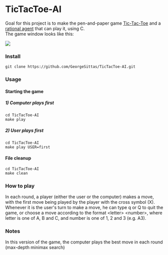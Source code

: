 # TicTacToe-AI
Goal for this project is to make the pen-and-paper game [Tic-Tac-Toe](https://en.wikipedia.org/wiki/Tic-tac-toe) and a
[rational agent](https://en.wikipedia.org/wiki/Rational_agent) that can play it, using C.<br/>The game window looks like this:

![](https://i.imgur.com/Xdk4HAt.png)

### Install
```
git clone https://github.com/GeorgeSittas/TicTacToe-AI.git
```

### Usage

#### Starting the game
##### 1) Computer plays first
```
cd TicTacToe-AI
make play
```
##### 2) User plays first
```
cd TicTacToe-AI
make play USER=first
```

#### File cleanup
```
cd TicTacToe-AI
make clean
```

### How to play
In each round, a player (either the user or the computer) makes a move, with the first move
being played by the player with the cross symbol (X). Whenever it is the user's turn to make
a move, he can type q or Q to quit the game, or choose a move according to the format \<letter\>
\<number\>, where letter is one of A, B and C, and number is one of 1, 2 and 3 (e.g. A3).

### Notes
In this version of the game, the computer plays the best move in each round (max-depth minimax search)
